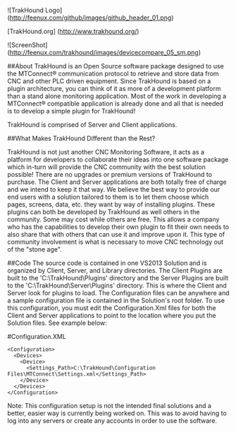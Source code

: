 ![TrakHound Logo] (http://feenux.com/github/images/github_header_01.png)

[TrakHound.org] (http://www.trakhound.org/)

![ScreenShot] (http://feenux.com/trakhound/images/devicecompare_05_sm.png)

##About
TrakHound is an Open Source software package designed to use the MTConnect® communication protocol to retrieve and store data from CNC and other PLC driven equipment. Since TrakHound is based on a plugin architecture, you can think of it as more of a development platform than a stand alone monitoring application. Most of the work in developing a MTConnect® compatible application is already done and all that is needed is to develop a simple plugin for TrakHound!

TrakHound is comprised of Server and Client applications.


##What Makes TrakHound Different than the Rest?

TrakHound is not just another CNC Monitoring Software, it acts as a platform for developers to collaborate their ideas into one software package which in-turn will provide the CNC community with the best solution possible! There are no upgrades or premium versions of TrakHound to purchase. The Client and Server applications are both totally free of charge and we intend to keep it that way. We believe the best way to provide our end users with a solution tailored to them is to let them choose which pages, screens, data, etc. they want by way of installing plugins. These plugins can both be developed by TrakHound as well others in the community. Some may cost while others are free. This allows a company who has the capabilities to develop their own plugin to fit their own needs to also share that with others that can use it and improve upon it. This type of community involvement is what is necessary to move CNC technology out of the "stone age".

##Code
The source code is contained in one VS2013 Solution and is organized by Client, Server, and Library directories. The Client Plugins are built to the 'C:\TrakHound\Plugins\' directory and the Server Plugins are built to the 'C:\TrakHound\Server\Plugins\' directory. This is where the Client and Server look for plugins to load. The Configuration files can be anywhere and a sample configuration file is contained in the Solution's root folder. To use this configuration, you must edit the Configuration.Xml files for both the Client and Server applications to point to the location where you put the Solution files. See example below:

#Configuration.XML

    <Configuration>
      <Devices>
        <Device>
          <Settings_Path>C:\TrakHound\Configuration Files\MTConnect\Settings.xml</Settings_Path>
        </Device>
      </Devices>
    </Configuration>
  
Note: This configuration setup is not the intended final solutions and a better, easier way is currently being worked on. This was to avoid having to log into any servers or create any accounts in order to use the software.

